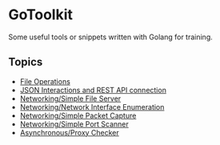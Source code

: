 # GoToolkit
Some useful tools or snippets written with Golang for training.

## Topics
- <a href="https://github.com/CYB3RMX/GoToolkit/blob/master/SourceCodes/fileoperations.go">File Operations</a>
- <a href="https://github.com/CYB3RMX/GoToolkit/blob/master/SourceCodes/ipquery.go">JSON Interactions and REST API connection</a>
- <a href="https://github.com/CYB3RMX/GoToolkit/blob/master/SourceCodes/HttpFileServer.go">Networking/Simple File Server</a>
- <a href="https://github.com/CYB3RMX/GoToolkit/blob/master/SourceCodes/FindNetDevs.go">Networking/Network Interface Enumeration</a>
- <a href="https://github.com/CYB3RMX/GoToolkit/blob/master/SourceCodes/EvolvedPCapture.go">Networking/Simple Packet Capture</a>
- <a href="https://github.com/CYB3RMX/GoToolkit/blob/master/SourceCodes/PortScanner.go">Networking/Simple Port Scanner</a>
- <a href="https://github.com/CYB3RMX/GoToolkit/blob/master/SourceCodes/proxyhttp.go">Asynchronous/Proxy Checker</a>